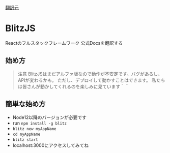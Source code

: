 [翻訳元](https://blitzjs.com/docs/getting-started)

# BlitzJS

Reactのフルスタックフレームワーク
公式Docsを翻訳する

## 始め方

> 注意
> BlitzJSはまだアルファ版なので動作が不安定です。バグがあるし、APIが変わるかも。
> ただし、デプロイして動かすことはできます。
> 私たちは皆さんが動かしてくれるのを楽しみに見ています＾＾

## 簡単な始め方

- Node12以降のバージョンが必要です
- run `npm install -g blitz`
- `blitz new myAppName`
-  `cd myAppName`
-  `blitz start`
-  localhost:3000にアクセスしてみてね

